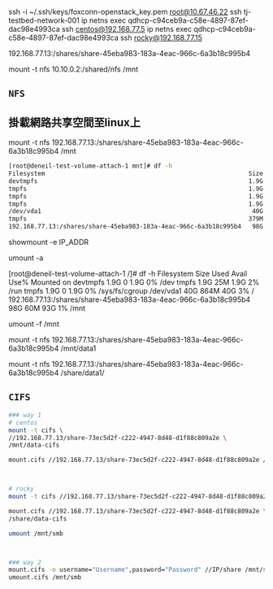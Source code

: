 
ssh -i ~/.ssh/keys/foxconn-openstack_key.pem root@10.67.46.22
ssh tj-testbed-network-001
ip netns exec qdhcp-c94ceb9a-c58e-4897-87ef-dac98e4993ca ssh centos@192.168.77.5
ip netns exec qdhcp-c94ceb9a-c58e-4897-87ef-dac98e4993ca ssh rocky@192.168.77.15


192.168.77.13:/shares/share-45eba983-183a-4eac-966c-6a3b18c995b4

mount -t nfs 10.10.0.2:/shared/nfs /mnt

## `NFS`
## 掛載網路共享空間至linux上
mount -t nfs 192.168.77.13:/shares/share-45eba983-183a-4eac-966c-6a3b18c995b4 /mnt

```bash
[root@deneil-test-volume-attach-1 mnt]# df -h
Filesystem                                                        Size  Used Avail Use% Mounted on
devtmpfs                                                          1.9G     0  1.9G   0% /dev
tmpfs                                                             1.9G     0  1.9G   0% /dev/shm
tmpfs                                                             1.9G   25M  1.9G   2% /run
tmpfs                                                             1.9G     0  1.9G   0% /sys/fs/cgroup
/dev/vda1                                                          40G  864M   40G   3% /
tmpfs                                                             379M     0  379M   0% /run/user/1000
192.168.77.13:/shares/share-45eba983-183a-4eac-966c-6a3b18c995b4   98G   60M   93G   1% /mnt
```

showmount -e IP_ADDR

umount -a

[root@deneil-test-volume-attach-1 /]# df -h
Filesystem                                                        Size  Used Avail Use% Mounted on
devtmpfs                                                          1.9G     0  1.9G   0% /dev
tmpfs                                                             1.9G   25M  1.9G   2% /run
tmpfs                                                             1.9G     0  1.9G   0% /sys/fs/cgroup
/dev/vda1                                                          40G  864M   40G   3% /
192.168.77.13:/shares/share-45eba983-183a-4eac-966c-6a3b18c995b4   98G   60M   93G   1% /mnt


umount -f /mnt

mount -t nfs 192.168.77.13:/shares/share-45eba983-183a-4eac-966c-6a3b18c995b4 /mnt/data1

mount -t nfs 192.168.77.13:/shares/share-45eba983-183a-4eac-966c-6a3b18c995b4 /share/data1/





## `CIFS`
```bash
### way 1
# centos
mount -t cifs \
//192.168.77.13/share-73ec5d2f-c222-4947-8d48-d1f88c809a2e \
/mnt/data-cifs

mount.cifs //192.168.77.13/share-73ec5d2f-c222-4947-8d48-d1f88c809a2e /mnt/data-cifs



# rocky
mount -t cifs //192.168.77.13/share-73ec5d2f-c222-4947-8d48-d1f88c809a2e /share/data-cifs

mount.cifs //192.168.77.13/share-73ec5d2f-c222-4947-8d48-d1f88c809a2e \
/share/data-cifs

umount /mnt/smb



### way 2
mount.cifs -o username="Username",password="Password" //IP/share /mnt/smb
umount.cifs /mnt/smb






```



